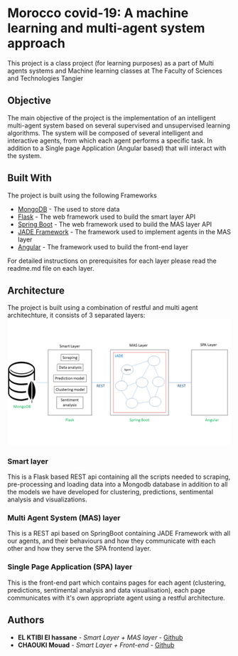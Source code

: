 # Morocco covid-19: A machine learning and multi-agent system approach

This project is a class project (for learning purposes) as a part of Multi agents systems and Machine learning classes at The Faculty of Sciences and Technologies Tangier

## Objective

The main objective of the project is the implementation of an intelligent multi-agent system based on several supervised and unsupervised learning algorithms. The system will be composed of several intelligent and interactive agents, from which each agent performs a specific task. In addition to a Single page Application (Angular based) that will interact with the system.

## Built With
The project is built using the following Frameworks 

* [MongoDB](https://www.mongodb.com/) - The used to store data
* [Flask](https://flask.palletsprojects.com/en/1.1.x/) - The web framework used to build the smart layer API
* [Spring Boot](https://spring.io/projects/spring-boot) - The web framework used to build the MAS layer API
* [JADE Framework](https://jade.tilab.com/) - The framework used to implement agents in the MAS layer
* [Angular](https://angular.io/) - The framework used to build the front-end layer

For detailed instructions on prerequisites for each layer please read the readme.md file on each layer.

## Architecture

The project is built using a combination of restful and multi agent architechture, it consists of 3 separated layers:
![picture](architecture.png)

### Smart layer
This is a Flask based REST api containing all the scripts needed to scraping, pre-processing and loading data into a Mongodb database in addition to all the models we have developed for clustering, predictions, sentimental analysis and visualizations.
### Multi Agent System (MAS) layer 
This is a REST api based on SpringBoot containing JADE Framework with all our agents, and their behaviours and how they communicate with each other and 
how they serve the SPA frontend layer.
### Single Page Application (SPA) layer
This is the front-end part which contains pages for each agent (clustering, predictions, sentimental analysis and data visualisation), each page communicates with it's own appropriate agent using a restful architecture.

## Authors

* **EL KTIBI El hassane** - *Smart Layer + MAS layer* - [Github](https://github.com/elhassane)
* **CHAOUKI Mouad** - *Smart Layer + Front-end* - [Github](https://github.com/MouadCh)


  
